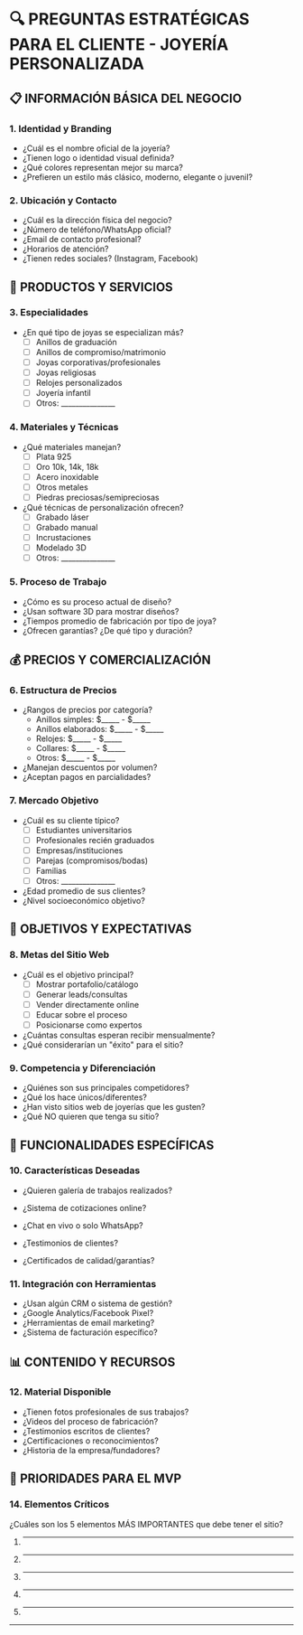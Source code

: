 # 🔍 PREGUNTAS ESTRATÉGICAS PARA EL CLIENTE - JOYERÍA PERSONALIZADA

## 📋 **INFORMACIÓN BÁSICA DEL NEGOCIO**

### **1. Identidad y Branding**
- ¿Cuál es el nombre oficial de la joyería?
- ¿Tienen logo o identidad visual definida?
- ¿Qué colores representan mejor su marca?
- ¿Prefieren un estilo más clásico, moderno, elegante o juvenil?

### **2. Ubicación y Contacto**
- ¿Cuál es la dirección física del negocio?
- ¿Número de teléfono/WhatsApp oficial?
- ¿Email de contacto profesional?
- ¿Horarios de atención?
- ¿Tienen redes sociales? (Instagram, Facebook)

## 💎 **PRODUCTOS Y SERVICIOS**

### **3. Especialidades**
- ¿En qué tipo de joyas se especializan más?
  - [ ] Anillos de graduación
  - [ ] Anillos de compromiso/matrimonio
  - [ ] Joyas corporativas/profesionales
  - [ ] Joyas religiosas
  - [ ] Relojes personalizados
  - [ ] Joyería infantil
  - [ ] Otros: _______________

### **4. Materiales y Técnicas**
- ¿Qué materiales manejan?
  - [ ] Plata 925
  - [ ] Oro 10k, 14k, 18k
  - [ ] Acero inoxidable
  - [ ] Otros metales
  - [ ] Piedras preciosas/semipreciosas
- ¿Qué técnicas de personalización ofrecen?
  - [ ] Grabado láser
  - [ ] Grabado manual
  - [ ] Incrustaciones
  - [ ] Modelado 3D
  - [ ] Otros: _______________

### **5. Proceso de Trabajo**
- ¿Cómo es su proceso actual de diseño?
- ¿Usan software 3D para mostrar diseños?
- ¿Tiempos promedio de fabricación por tipo de joya?
- ¿Ofrecen garantías? ¿De qué tipo y duración?

## 💰 **PRECIOS Y COMERCIALIZACIÓN**

### **6. Estructura de Precios**
- ¿Rangos de precios por categoría?
  - Anillos simples: $_____ - $_____
  - Anillos elaborados: $_____ - $_____
  - Relojes: $_____ - $_____
  - Collares: $_____ - $_____
  - Otros: $_____ - $_____
- ¿Manejan descuentos por volumen?
- ¿Aceptan pagos en parcialidades?

### **7. Mercado Objetivo**
- ¿Cuál es su cliente típico?
  - [ ] Estudiantes universitarios
  - [ ] Profesionales recién graduados
  - [ ] Empresas/instituciones
  - [ ] Parejas (compromisos/bodas)
  - [ ] Familias
  - [ ] Otros: _______________
- ¿Edad promedio de sus clientes?
- ¿Nivel socioeconómico objetivo?

## 🚀 **OBJETIVOS Y EXPECTATIVAS**

### **8. Metas del Sitio Web**
- ¿Cuál es el objetivo principal?
  - [ ] Mostrar portafolio/catálogo
  - [ ] Generar leads/consultas
  - [ ] Vender directamente online
  - [ ] Educar sobre el proceso
  - [ ] Posicionarse como expertos
- ¿Cuántas consultas esperan recibir mensualmente?
- ¿Qué considerarían un "éxito" para el sitio?

### **9. Competencia y Diferenciación**
- ¿Quiénes son sus principales competidores?
- ¿Qué los hace únicos/diferentes?
- ¿Han visto sitios web de joyerías que les gusten?
- ¿Qué NO quieren que tenga su sitio?

## 📱 **FUNCIONALIDADES ESPECÍFICAS**

### **10. Características Deseadas**
- ¿Quieren galería de trabajos realizados?
- ¿Sistema de cotizaciones online?
- ¿Chat en vivo o solo WhatsApp?

- ¿Testimonios de clientes?
- ¿Certificados de calidad/garantías?

### **11. Integración con Herramientas**
- ¿Usan algún CRM o sistema de gestión?
- ¿Google Analytics/Facebook Pixel?
- ¿Herramientas de email marketing?
- ¿Sistema de facturación específico?

## 📊 **CONTENIDO Y RECURSOS**

### **12. Material Disponible**
- ¿Tienen fotos profesionales de sus trabajos?
- ¿Videos del proceso de fabricación?
- ¿Testimonios escritos de clientes?
- ¿Certificaciones o reconocimientos?
- ¿Historia de la empresa/fundadores?


## 🎯 **PRIORIDADES PARA EL MVP**

### **14. Elementos Críticos**
¿Cuáles son los 5 elementos MÁS IMPORTANTES que debe tener el sitio?
1. _______________
2. _______________
3. _______________
4. _______________
5. _______________

---

